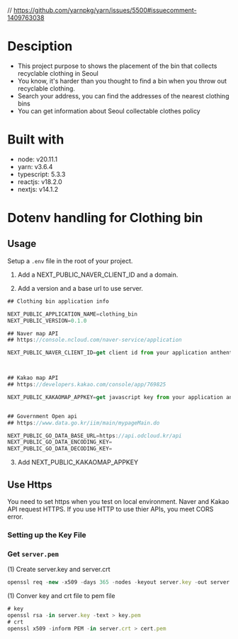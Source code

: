 // https://github.com/yarnpkg/yarn/issues/5500#issuecomment-1409763038
# Desciption
- This project purpose to shows the placement of  the bin that collects recyclable clothing in Seoul
- You know, it's harder than you thought to find a bin when you throw out recyclable clothing.
- Search your address, you can find the addresses of the nearest clothing bins
- You can get information about Seoul collectable clothes policy

# Built with
- node: v20.11.1
- yarn: v3.6.4
- typescript: 5.3.3
- reactjs: v18.2.0
- nextjs: v14.1.2

# Dotenv handling for Clothing bin

## Usage

Setup a `.env` file in the root of your project.

1. Add a NEXT_PUBLIC_NAVER_CLIENT_ID and a domain.

2. Add a version and a base url to use server.

```jsx
## Clothing bin application info

NEXT_PUBLIC_APPLICATION_NAME=clothing_bin
NEXT_PUBLIC_VERSION=0.1.0

## Naver map API
## https://console.ncloud.com/naver-service/application

NEXT_PUBLIC_NAVER_CLIENT_ID=get client id from your application anthentication info in naver map



## Kakao map API
## https://developers.kakao.com/console/app/769825

NEXT_PUBLIC_KAKAOMAP_APPKEY=get javascript key from your application anthentication info in kakao developers


## Government Open api
## https://www.data.go.kr/iim/main/mypageMain.do

NEXT_PUBLIC_GO_DATA_BASE_URL=https://api.odcloud.kr/api
NEXT_PUBLIC_GO_DATA_ENCODING_KEY=
NEXT_PUBLIC_GO_DATA_DECODING_KEY=
```

3. Add NEXT_PUBLIC_KAKAOMAP_APPKEY

## Use Https
 You need to set https when you test on local environment. Naver and Kakao API request HTTPS.
If you use HTTP to use thier APIs, you meet CORS error.

### Setting up the Key File

### Get `server.pem`

(1) Create server.key and server.crt

```jsx
openssl req -new -x509 -days 365 -nodes -keyout server.key -out server.crt
```

(1) Conver key and crt file to pem file

```jsx
# key
openssl rsa -in server.key -text > key.pem
# crt
openssl x509 -inform PEM -in server.crt > cert.pem
```
